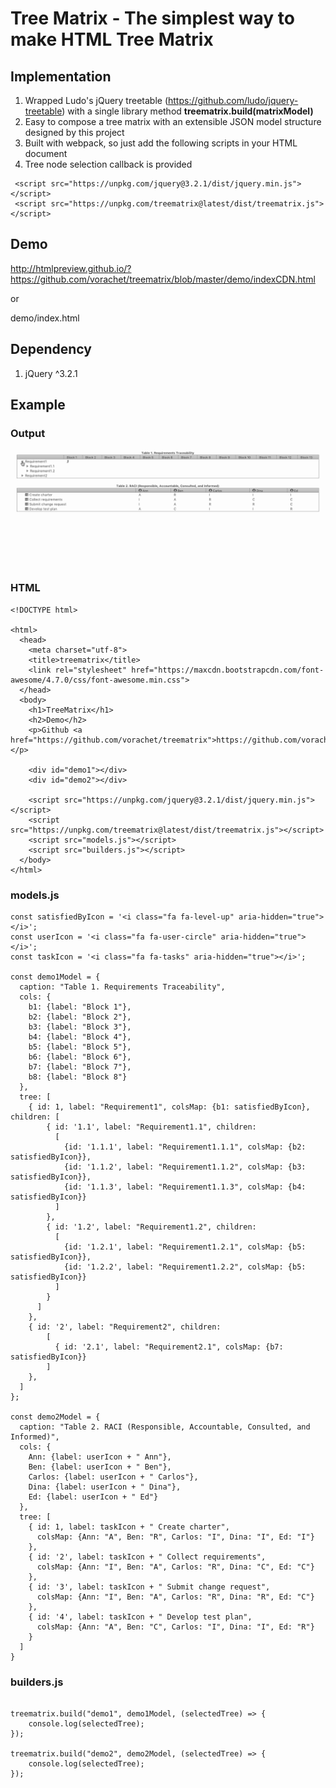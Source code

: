 # Tree Matrix - The simplest way to make HTML Tree Matrix

## Implementation

 1. Wrapped Ludo's jQuery treetable (https://github.com/ludo/jquery-treetable) with a single library method __treematrix.build(matrixModel)__
 2. Easy to compose a tree matrix with an extensible JSON model structure designed by this project
 3. Built with webpack, so just add the following scripts in your HTML document
 4. Tree node selection callback is provided 

```
 <script src="https://unpkg.com/jquery@3.2.1/dist/jquery.min.js"></script>
 <script src="https://unpkg.com/treematrix@latest/dist/treematrix.js"></script>
```

## Demo

http://htmlpreview.github.io/?https://github.com/vorachet/treematrix/blob/master/demo/indexCDN.html

or 

demo/index.html

## Dependency

 1. jQuery ^3.2.1

## Example

### Output

![Logo](https://github.com/vorachet/treematrix/raw/master/demo.gif)

### HTML

```
<!DOCTYPE html>

<html>
  <head>
    <meta charset="utf-8">
    <title>treematrix</title>
    <link rel="stylesheet" href="https://maxcdn.bootstrapcdn.com/font-awesome/4.7.0/css/font-awesome.min.css">
  </head>
  <body>
    <h1>TreeMatrix</h1>
    <h2>Demo</h2>
    <p>Github <a href="https://github.com/vorachet/treematrix">https://github.com/vorachet/treematrix</a></p>
    
    <div id="demo1"></div>
    <div id="demo2"></div>
    
    <script src="https://unpkg.com/jquery@3.2.1/dist/jquery.min.js"></script>
    <script src="https://unpkg.com/treematrix@latest/dist/treematrix.js"></script>
    <script src="models.js"></script>
    <script src="builders.js"></script>
  </body>
</html>

```

### models.js

```
const satisfiedByIcon = '<i class="fa fa-level-up" aria-hidden="true"></i>';
const userIcon = '<i class="fa fa-user-circle" aria-hidden="true"></i>';
const taskIcon = '<i class="fa fa-tasks" aria-hidden="true"></i>';

const demo1Model = {
  caption: "Table 1. Requirements Traceability",
  cols: {
    b1: {label: "Block 1"},
    b2: {label: "Block 2"},
    b3: {label: "Block 3"},
    b4: {label: "Block 4"},
    b5: {label: "Block 5"},
    b6: {label: "Block 6"},
    b7: {label: "Block 7"},
    b8: {label: "Block 8"}
  },
  tree: [
    { id: 1, label: "Requirement1", colsMap: {b1: satisfiedByIcon}, children: [
        { id: '1.1', label: "Requirement1.1", children: 
          [
            {id: '1.1.1', label: "Requirement1.1.1", colsMap: {b2: satisfiedByIcon}},
            {id: '1.1.2', label: "Requirement1.1.2", colsMap: {b3: satisfiedByIcon}},
            {id: '1.1.3', label: "Requirement1.1.3", colsMap: {b4: satisfiedByIcon}}
          ]
        },
        { id: '1.2', label: "Requirement1.2", children:
          [
            {id: '1.2.1', label: "Requirement1.2.1", colsMap: {b5: satisfiedByIcon}},
            {id: '1.2.2', label: "Requirement1.2.2", colsMap: {b5: satisfiedByIcon}}
          ]
        }
      ]
    },
    { id: '2', label: "Requirement2", children: 
        [
          { id: '2.1', label: "Requirement2.1", colsMap: {b7: satisfiedByIcon}}
        ]
    },
  ]
};

const demo2Model = {
  caption: "Table 2. RACI (Responsible, Accountable, Consulted, and Informed)",
  cols: {
    Ann: {label: userIcon + " Ann"},
    Ben: {label: userIcon + " Ben"},
    Carlos: {label: userIcon + " Carlos"},
    Dina: {label: userIcon + " Dina"},
    Ed: {label: userIcon + " Ed"}
  },
  tree: [
    { id: 1, label: taskIcon + " Create charter",
      colsMap: {Ann: "A", Ben: "R", Carlos: "I", Dina: "I", Ed: "I"}
    },
    { id: '2', label: taskIcon + " Collect requirements",
      colsMap: {Ann: "I", Ben: "A", Carlos: "R", Dina: "C", Ed: "C"}
    },
    { id: '3', label: taskIcon + " Submit change request",
      colsMap: {Ann: "I", Ben: "A", Carlos: "R", Dina: "R", Ed: "C"}
    },
    { id: '4', label: taskIcon + " Develop test plan",
      colsMap: {Ann: "A", Ben: "C", Carlos: "I", Dina: "I", Ed: "R"}
    }
  ]
}

```

### builders.js

```

treematrix.build("demo1", demo1Model, (selectedTree) => {
	console.log(selectedTree);
});

treematrix.build("demo2", demo2Model, (selectedTree) => {
	console.log(selectedTree);
});

```

